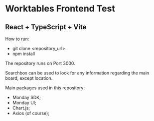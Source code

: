 # Worktables Frontend Test

## React + TypeScript + Vite

How to run:

- git clone <repository_url>
- npm install

The repository runs on Port 3000.

Searchbox can be used to look for any information regarding the main board, except location.

Main packages used in this repository:
- Monday SDK;
- Monday UI;
- Chart.js;
- Axios (of course); 
